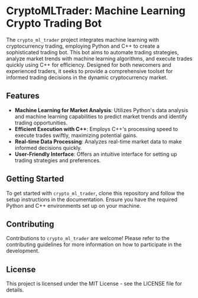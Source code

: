 # CryptoMLTrader: Machine Learning Crypto Trading Bot

The `crypto_ml_trader` project integrates machine learning with cryptocurrency trading, employing Python and C++ to create a sophisticated trading bot. This bot aims to automate trading strategies, analyze market trends with machine learning algorithms, and execute trades quickly using C++ for efficiency. Designed for both newcomers and experienced traders, it seeks to provide a comprehensive toolset for informed trading decisions in the dynamic cryptocurrency market.

## Features

- **Machine Learning for Market Analysis**: Utilizes Python's data analysis and machine learning capabilities to predict market trends and identify trading opportunities.
- **Efficient Execution with C++**: Employs C++'s processing speed to execute trades swiftly, maximizing potential gains.
- **Real-time Data Processing**: Analyzes real-time market data to make informed decisions quickly.
- **User-Friendly Interface**: Offers an intuitive interface for setting up trading strategies and preferences.

## Getting Started

To get started with `crypto_ml_trader`, clone this repository and follow the setup instructions in the documentation. Ensure you have the required Python and C++ environments set up on your machine.

## Contributing

Contributions to `crypto_ml_trader` are welcome! Please refer to the contributing guidelines for more information on how to participate in the development.

## License

This project is licensed under the MIT License - see the LICENSE file for details.
